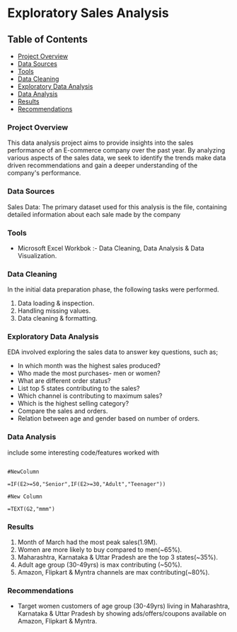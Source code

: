 # Exploratory Sales Analysis

## Table of Contents

- [Project Overview](#project-overview)
- [Data Sources](#data-sources)
- [Tools](#tools)
- [Data Cleaning](#data-cleaning)
- [Exploratory Data Analysis](#exploratory-data-analysis)
- [Data Analysis](#data-analysis)
- [Results](#results)
- [Recommendations](#recommendations)

### Project Overview

This data analysis project aims to provide insights into the sales performance of an E-commerce company over the past year. By analyzing various aspects of the sales data, we seek to identify the trends make data driven recommendations and gain a deeper understanding of the company's performance.

### Data Sources

Sales Data: The primary dataset used for this analysis is the file, containing detailed information about each sale made by the company

### Tools

- Microsoft Excel Workbok :- Data Cleaning, Data Analysis & Data Visualization.

### Data Cleaning

In the initial data preparation phase, the following tasks were performed.

1. Data loading & inspection.
2. Handling missing values.
3. Data cleaning & formatting.

### Exploratory Data Analysis

EDA involved exploring the sales data to answer key questions, such as;

- In which month was the highest sales produced?
- Who made the most purchases- men or women?
- What are different order status?
- List top 5 states contributing to the sales?
- Which channel is contributing to maximum sales?
- Which is the highest selling category?
- Compare the sales and orders.
- Relation between age and gender based on number of orders.

### Data Analysis

include some interesting code/features worked with

```excel

#NewColumn

=IF(E2>=50,"Senior",IF(E2>=30,"Adult","Teenager"))

#New Column

=TEXT(G2,"mmm")
```

### Results

1. Month of March had the most peak sales(1.9M).
2. Women are more likely to buy compared to men(~65%).
3. Maharashtra, Karnataka & Uttar Pradesh are the top 3 states(~35%).
4. Adult age group (30-49yrs) is max contributing (~50%).
5. Amazon, Flipkart & Myntra channels are max contributing(~80%).

### Recommendations

- Target women customers of age group (30-49yrs) living in Maharashtra, Karnataka & Uttar Pradesh by showing ads/offers/coupons available on Amazon, Flipkart & Myntra.
